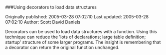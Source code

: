 ###Using decorators to load data structures

Originally published: 2005-03-28 07:02:10
Last updated: 2005-03-28 07:02:10
Author: Scott David Daniels

Decorators can be used to load data structures with a function.  Using this technique can reduce the 'lots of declarations; large table definition; startup' structure of some larger programs.  The insight is remembering that a decorator can return the original function unchanged.